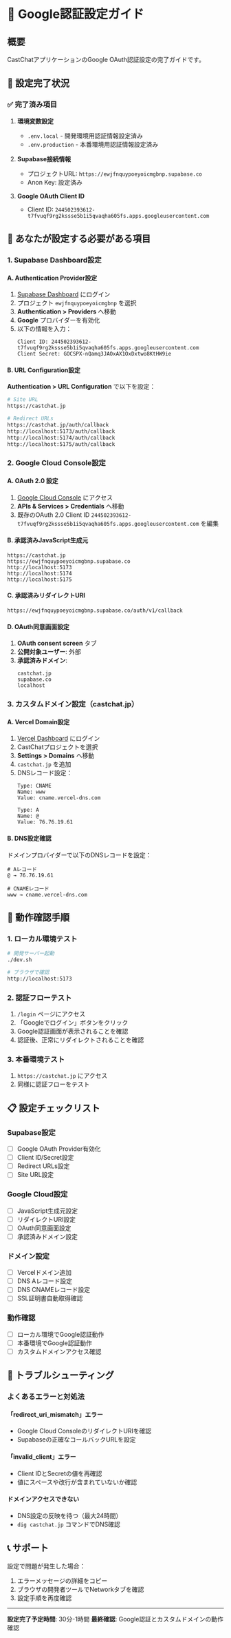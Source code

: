 # 🔑 Google認証設定ガイド

## 概要
CastChatアプリケーションのGoogle OAuth認証設定の完了ガイドです。

## 🎯 設定完了状況

### ✅ 完了済み項目
1. **環境変数設定**
   - `.env.local` - 開発環境用認証情報設定済み
   - `.env.production` - 本番環境用認証情報設定済み

2. **Supabase接続情報**
   - プロジェクトURL: `https://ewjfnquypoeyoicmgbnp.supabase.co`
   - Anon Key: 設定済み

3. **Google OAuth Client ID**
   - Client ID: `244502393612-t7fvuqf9rg2kssse5b1i5qvaqha605fs.apps.googleusercontent.com`

## 🔧 あなたが設定する必要がある項目

### 1. Supabase Dashboard設定

#### A. Authentication Provider設定
1. [Supabase Dashboard](https://app.supabase.com) にログイン
2. プロジェクト `ewjfnquypoeyoicmgbnp` を選択
3. **Authentication > Providers** へ移動
4. **Google** プロバイダーを有効化
5. 以下の情報を入力：
   ```
   Client ID: 244502393612-t7fvuqf9rg2kssse5b1i5qvaqha605fs.apps.googleusercontent.com
   Client Secret: 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
   ```

#### B. URL Configuration設定
**Authentication > URL Configuration** で以下を設定：

```bash
# Site URL
https://castchat.jp

# Redirect URLs
https://castchat.jp/auth/callback
http://localhost:5173/auth/callback
http://localhost:5174/auth/callback
http://localhost:5175/auth/callback
```

### 2. Google Cloud Console設定

#### A. OAuth 2.0 設定
1. [Google Cloud Console](https://console.cloud.google.com) にアクセス
2. **APIs & Services > Credentials** へ移動
3. 既存のOAuth 2.0 Client ID `244502393612-t7fvuqf9rg2kssse5b1i5qvaqha605fs.apps.googleusercontent.com` を編集

#### B. 承認済みJavaScript生成元
```
https://castchat.jp
https://ewjfnquypoeyoicmgbnp.supabase.co
http://localhost:5173
http://localhost:5174
http://localhost:5175
```

#### C. 承認済みリダイレクトURI
```
https://ewjfnquypoeyoicmgbnp.supabase.co/auth/v1/callback
```

#### D. OAuth同意画面設定
1. **OAuth consent screen** タブ
2. **公開対象ユーザー**: 外部
3. **承認済みドメイン**:
   ```
   castchat.jp
   supabase.co
   localhost
   ```

### 3. カスタムドメイン設定（castchat.jp）

#### A. Vercel Domain設定
1. [Vercel Dashboard](https://vercel.com) にログイン
2. CastChatプロジェクトを選択
3. **Settings > Domains** へ移動
4. `castchat.jp` を追加
5. DNSレコード設定：
   ```
   Type: CNAME
   Name: www
   Value: cname.vercel-dns.com
   
   Type: A
   Name: @
   Value: 76.76.19.61
   ```

#### B. DNS設定確認
ドメインプロバイダーで以下のDNSレコードを設定：
```
# Aレコード
@ → 76.76.19.61

# CNAMEレコード  
www → cname.vercel-dns.com
```

## 🧪 動作確認手順

### 1. ローカル環境テスト
```bash
# 開発サーバー起動
./dev.sh

# ブラウザで確認
http://localhost:5173
```

### 2. 認証フローテスト
1. `/login` ページにアクセス
2. 「Googleでログイン」ボタンをクリック
3. Google認証画面が表示されることを確認
4. 認証後、正常にリダイレクトされることを確認

### 3. 本番環境テスト
1. `https://castchat.jp` にアクセス
2. 同様に認証フローをテスト

## 📋 設定チェックリスト

### Supabase設定
- [ ] Google OAuth Provider有効化
- [ ] Client ID/Secret設定
- [ ] Redirect URLs設定
- [ ] Site URL設定

### Google Cloud設定
- [ ] JavaScript生成元設定
- [ ] リダイレクトURI設定
- [ ] OAuth同意画面設定
- [ ] 承認済みドメイン設定

### ドメイン設定
- [ ] Vercelドメイン追加
- [ ] DNS Aレコード設定
- [ ] DNS CNAMEレコード設定
- [ ] SSL証明書自動取得確認

### 動作確認
- [ ] ローカル環境でGoogle認証動作
- [ ] 本番環境でGoogle認証動作
- [ ] カスタムドメインアクセス確認

## 🚨 トラブルシューティング

### よくあるエラーと対処法

#### 「redirect_uri_mismatch」エラー
- Google Cloud ConsoleのリダイレクトURIを確認
- Supabaseの正確なコールバックURLを設定

#### 「invalid_client」エラー
- Client IDとSecretの値を再確認
- 値にスペースや改行が含まれていないか確認

#### ドメインアクセスできない
- DNS設定の反映を待つ（最大24時間）
- `dig castchat.jp` コマンドでDNS確認

## 📞 サポート

設定で問題が発生した場合：
1. エラーメッセージの詳細をコピー
2. ブラウザの開発者ツールでNetworkタブを確認
3. 設定手順を再度確認

---

**設定完了予定時間**: 30分-1時間
**最終確認**: Google認証とカスタムドメインの動作確認